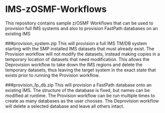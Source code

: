 # IMS-zOSMF-Workflows
This repository contains sample z/OSMF Workflows that can be used to provision full IMS systems and also to provision FastPath databases on an existing IMS 


###provision_system.zip 
This will provision a full IMS TM/DB system starting with the SMP installed IMS datasets that must already exist.  The Provision workflow will not modify the datasets, instead making copies in a temporary location of datasets that need modification.  This allows the Deprovision workflow to take down the IMS regions and delete the temporary datasets, thus leaving the target system in the exact state that exists prior to running the Provision workflow.

###provision_fp_db.zip 
This will provision a FastPath database onto an existing IMS. The structure of the database is fixed, but names can be modified at runtime.  The Provision workflow can be run multiple times to create as many databases as the user chooses.  The Deprovision workflow will delete a selected database and leave all others intact.
